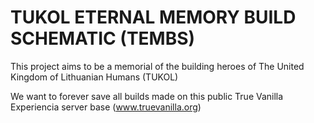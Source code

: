 # TUKOL ETERNAL MEMORY  BUILD  SCHEMATIC (TEMBS)

This project aims to be a memorial of the building heroes of The United Kingdom of Lithuanian Humans (TUKOL)

We want to forever save all builds made on this public True Vanilla Experiencia server base (www.truevanilla.org)
